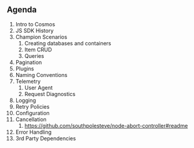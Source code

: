 ## Agenda

1. Intro to Cosmos
1. JS SDK History
1. Champion Scenarios
   1. Creating databases and containers
   1. Item CRUD
   1. Queries
1. Pagination
1. Plugins
1. Naming Conventions
1. Telemetry
   1. User Agent
   2. Request Diagnostics
1. Logging
1. Retry Policies
1. Configuration
1. Cancellation
   1. https://github.com/southpolesteve/node-abort-controller#readme
1. Error Handling
1. 3rd Party Dependencies
